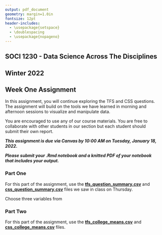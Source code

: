 ```yaml
---
output: pdf_document
geometry: margin=1.0in
fontsize: 12pt
header-includes:
  - \usepackage{setspace}
  - \doublespacing 
  - \usepackage{nopageno} 
---
```




## SOCI 1230 - Data Science Across The Disciplines

## Winter 2022

## Week One Assignment

In this assignment, you will continue exploring the TFS and CSS questions. The assignment will build on the tools we have learned in morning and afternoon sessions to visualize and manipulate data. 

You are encouraged to use any of our course materials. You are free to collaborate with other students in our section but each student should submit their own report.

***This assignment is due via Canvas by 10:00 AM on Tuesday, January 18, 2022.***

***Please submit your .Rmd notebook and a knitted PDF of your notebook that includes your output.***

### Part One

For this part of the assignment, use the [**tfs_question_summary.csv**](https://raw.githubusercontent.com/mjclawrence/soci1230_w22/main/data/tfs_question_summary.csv) and [**css_question_summary.csv**](https://raw.githubusercontent.com/mjclawrence/soci1230_w22/main/data/css_question_summary.csv) files we saw in class on Thursday.

Choose three variables from 


### Part Two

For this part of the assignment, use the [**tfs_college_means.csv**](https://raw.githubusercontent.com/mjclawrence/soci1230_w22/main/data/tfs_college_means.csv) and [**css_college_means.csv**](https://raw.githubusercontent.com/mjclawrence/soci1230_w22/main/notebooks/notebook_css_college_means.csv) files. 
